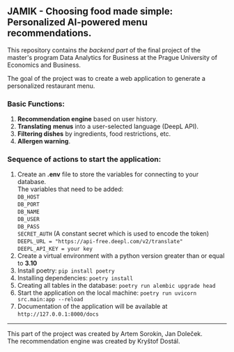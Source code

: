 JAMIK - Choosing food made simple: Personalized AI-powered menu recommendations.
---
This repository contains _the backend part_ of the final project
of the master's program Data Analytics for Business at the Prague University of Economics and Business.



The goal of the project was to create a web application to generate a personalized restaurant menu.  
### Basic Functions:
1. **Recommendation engine** based on user history.
2. **Translating** **menus** into a user-selected language (DeepL API).
3. **Filtering dishes** by ingredients, food restrictions, etc.
4. **Allergen warning**.

### Sequence of actions to start the application:
1. Create an **.env** file to store the variables for connecting to your database.  
The variables that need to be added:  
  `DB_HOST`   
  `DB_PORT`  
  `DB_NAME`  
  `DB_USER`  
  `DB_PASS`  
  `SECRET_AUTH` (A constant secret which is used to encode the token)  
  `DEEPL_URL = "https://api-free.deepl.com/v2/translate"`  
  `DEEPL_API_KEY = your key`
3. Create a virtual environment with a python version greater than or equal to **3.10**
4. Install poetry: `pip install poetry`
5. Installing dependencies: `poetry install`
6. Creating all tables in the database: `poetry run alembic upgrade head`
7. Start the application on the local machine: `poetry run uvicorn src.main:app --reload`
8. Documentation of the application will be available at `http://127.0.0.1:8000/docs`

----
This part of the project was created by Artem Sorokin, Jan Doleček.  
The recommendation engine was created by Kryštof Dostál.
